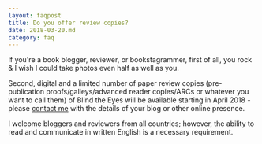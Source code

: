 ```yaml
---
layout: faqpost
title: Do you offer review copies?
date: 2018-03-20.md
category: faq
---
```


If you're a book blogger, reviewer, or bookstagrammer, first of all, you rock & I wish I could take photos even half as well as you.

Second, digital and a limited number of paper review copies (pre-publication proofs/galleys/advanced reader copies/ARCs or whatever you want to call them) of Blind the Eyes will be available starting in April 2018 - please [contact me](mailto:kaiewrites@gmail.com) with the details of your blog or other online presence.

I welcome bloggers and reviewers from all countries; however, the ability to read and communicate in written English is a necessary requirement.
